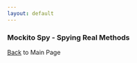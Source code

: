 ```yaml
---
layout: default
---
```


### Mockito Spy - Spying Real Methods

[Back](/mockito-crafting-code) to Main Page
